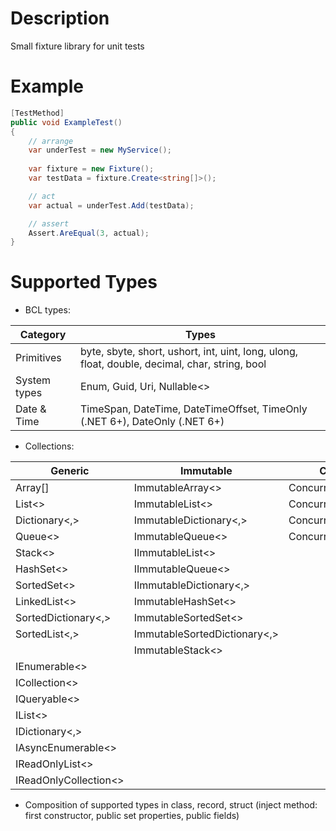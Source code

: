 # Description

Small fixture library for unit tests

# Example

```csharp
[TestMethod]
public void ExampleTest()
{
    // arrange
    var underTest = new MyService();
    
    var fixture = new Fixture();
    var testData = fixture.Create<string[]>();

    // act
    var actual = underTest.Add(testData);

    // assert
    Assert.AreEqual(3, actual);
}
```

# Supported Types

- BCL types:

| Category     | Types                                                                                          |
|--------------|------------------------------------------------------------------------------------------------|
| Primitives   | byte, sbyte, short, ushort, int, uint, long, ulong, float, double, decimal, char, string, bool |
| System types | Enum, Guid, Uri, Nullable<>                                                                    |
| Date & Time  | TimeSpan, DateTime, DateTimeOffset, TimeOnly (.NET 6+), DateOnly (.NET 6+)                     |

- Collections:

| Generic               | Immutable                        | Concurrent              | Frozen (.NET 8+)    |
|-----------------------|-----------------------------------|-------------------------|---------------------|
| Array[]               | ImmutableArray<>                  | ConcurrentDictionary<,> | FrozenDictionary<,> |
| List<>                | ImmutableList<>                   | ConcurrentBag<>         | FrozenSet<>         |
| Dictionary<,>         | ImmutableDictionary<,>            | ConcurrentQueue<>       |                     |
| Queue<>               | ImmutableQueue<>                  | ConcurrentStack<>       |                     |
| Stack<>               | IImmutableList<>                  |                         |                     |
| HashSet<>             | IImmutableQueue<>                 |                         |                     |
| SortedSet<>           | IImmutableDictionary<,>           |                         |                     |
| LinkedList<>          | ImmutableHashSet<>                |                         |                     |
| SortedDictionary<,>   | ImmutableSortedSet<>              |                         |                     |
| SortedList<,>         | ImmutableSortedDictionary<,>      |                         |                     |
|                       | ImmutableStack<>                  |                         |                     |
| IEnumerable<>         |                                   |                         |                     |
| ICollection<>         |                                   |                         |                     |
| IQueryable<>          |                                   |                         |                     |
| IList<>               |                                   |                         |                     |
| IDictionary<,>        |                                   |                         |                     |
| IAsyncEnumerable<>    |                                   |                         |                     |
| IReadOnlyList<>       |                                   |                         |                     |
| IReadOnlyCollection<> |                                   |                         |                     |


- Composition of supported types in class, record, struct (inject method: first constructor, public set properties, public fields)

